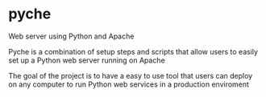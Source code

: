 # pyche
Web server using Python and Apache

Pyche is a combination of setup steps and scripts that allow users to easily set up a Python web server running on Apache

The goal of the project is to have a easy to use tool that users can deploy on any computer to run Python web services in a production enviroment
